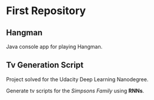 # First Repository

## Hangman
Java console app for playing Hangman.

## Tv Generation Script

Project solved for the Udacity Deep Learning Nanodegree.

Generate tv scripts for the _Simpsons Family_ using __RNNs__.
